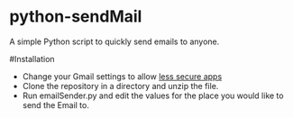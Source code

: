 # python-sendMail

A simple Python script to quickly send emails to anyone.

#Installation

  * Change your Gmail settings to allow [less secure apps](https://support.google.com/accounts/answer/6010255?hl=en)
  * Clone the repository in a directory and unzip the file.
  * Run emailSender.py and edit the values for the place you would like to send the Email to.
